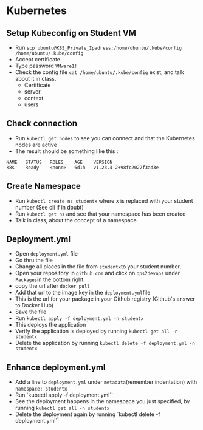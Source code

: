 # Kubernetes

## Setup Kubeconfig on Student VM

- Run `scp ubuntu@K8S_Private_Ipadress:/home/ubuntu/.kube/config /home/ubuntu/.kube/config`
- Accept certificate
- Type password `VMware1!`
- Check the config file `cat /home/ubuntu/.kube/config` exist, and talk about it in class.
    - Certificate
    - server
    - context
    - users

## Check connection

- Run `kubectl get nodes` to see you can connect and that the Kubernetes nodes are active
- The result should be something like this :
```
NAME   STATUS   ROLES    AGE    VERSION
k8s    Ready    <none>   6d1h   v1.23.4-2+98fc2022f3ad3e
```

## Create Namespace
- Run `kubectl create ns studentx` where x is replaced with your student number (See cli if in doubt)
- Run `kubectl get ns` and see that your namespace has been created
- Talk in class, about the concept of a namespace

## Deployment.yml

- Open `deployment.yml` file
- Go thru the file
- Change all places in the file from `studentx`to your student number.
- Open your repository in `github.com` and click on `ops2devops` under `Packages`in the bottom right.
- copy the url after `docker pull`
- Add that url to the image key in the `deployment.yml`file
- This is the url for your package in your Github registry (Github's answer to Docker Hub)
- Save the file
- Run `kubectl apply -f deployment.yml -n studentx`
- This deploys the application
- Verify the application is deployed by running `kubectl get all -n studentx`
- Delete the application by running `kubectl delete -f deployment.yml -n studentx`

## Enhance deployment.yml

- Add a line to `deployment.yml` under `metadata`(remember indentation) with `namespace: studentx`
- Run `kubectl apply -f deployment.yml``
- See the deployment happens in the namespace you just specified, by running `kubectl get all -n studentx`
- Delete the deployment again by running `kubectl delete -f deployment.yml``


